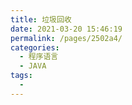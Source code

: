 ```yaml
---
title: 垃圾回收
date: 2021-03-20 15:46:19
permalink: /pages/2502a4/
categories:
  - 程序语言
  - JAVA
tags:
  - 
---
```

